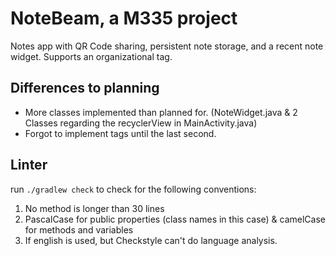 # NoteBeam, a M335 project

Notes app with QR Code sharing, persistent note storage, and a recent note widget. Supports an organizational tag.

## Differences to planning

- More classes implemented than planned for. (NoteWidget.java & 2 Classes regarding the recyclerView in MainActivity.java)
- Forgot to implement tags until the last second.

## Linter

run ```./gradlew check``` to check for the following conventions:
1. No method is longer than 30 lines
2. PascalCase for public properties (class names in this case) & camelCase for methods and variables
3. If english is used, but Checkstyle can't do language analysis.


